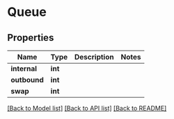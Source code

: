 # Queue

## Properties
Name | Type | Description | Notes
------------ | ------------- | ------------- | -------------
**internal** | **int** |  | 
**outbound** | **int** |  | 
**swap** | **int** |  | 

[[Back to Model list]](../README.md#documentation-for-models) [[Back to API list]](../README.md#documentation-for-api-endpoints) [[Back to README]](../README.md)

